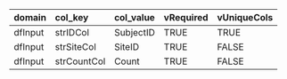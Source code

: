 <table>
 <thead>
  <tr>
   <th style="text-align:left;"> domain </th>
   <th style="text-align:left;"> col_key </th>
   <th style="text-align:left;"> col_value </th>
   <th style="text-align:left;"> vRequired </th>
   <th style="text-align:left;"> vUniqueCols </th>
  </tr>
 </thead>
<tbody>
  <tr>
   <td style="text-align:left;"> dfInput </td>
   <td style="text-align:left;"> strIDCol </td>
   <td style="text-align:left;"> SubjectID </td>
   <td style="text-align:left;"> TRUE </td>
   <td style="text-align:left;"> TRUE </td>
  </tr>
  <tr>
   <td style="text-align:left;"> dfInput </td>
   <td style="text-align:left;"> strSiteCol </td>
   <td style="text-align:left;"> SiteID </td>
   <td style="text-align:left;"> TRUE </td>
   <td style="text-align:left;"> FALSE </td>
  </tr>
  <tr>
   <td style="text-align:left;"> dfInput </td>
   <td style="text-align:left;"> strCountCol </td>
   <td style="text-align:left;"> Count </td>
   <td style="text-align:left;"> TRUE </td>
   <td style="text-align:left;"> FALSE </td>
  </tr>
</tbody>
</table>
